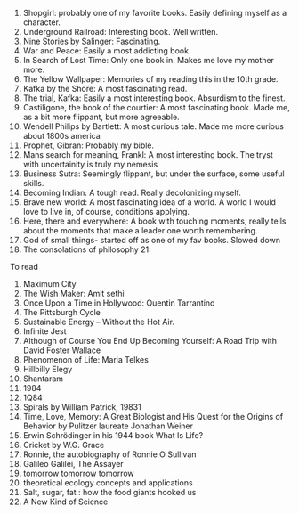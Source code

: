 1. Shopgirl: probably one of my favorite books. Easily defining myself as a character.
3. Underground Railroad: Interesting book. Well written.
4. Nine Stories by Salinger: Fascinating. 
5. War and Peace: Easily a most addicting book.
6. In Search of Lost Time: Only one book in. Makes me love my mother more. 
7. The Yellow Wallpaper: Memories of my reading this in the 10th grade.
8. Kafka by the Shore: A most fascinating read. 
9. The trial, Kafka: Easily a most interesting book. Absurdism to the finest.
10. Castiligone, the book of the courtier: A most fascinating book. Made me, as a bit more flippant, but more agreeable. 
11. Wendell Philips by Bartlett: A most curious tale. Made me more curious about 1800s america
13. Prophet, Gibran: Probably my bible.
14. Mans search for meaning, Frankl: A most interesting book. The tryst with uncertainity is truly my nemesis
15. Business Sutra: Seemingly flippant, but under the surface, some useful skills.
16. Becoming Indian: A tough read. Really decolonizing myself. 
17. Brave new world: A most fascinating idea of a world. A world I would love to live in, of course, conditions applying.
18. Here, there and everywhere: A book with touching moments, really tells about the moments that make a leader one worth remembering. 
19. God of small things- started off as one of my fav books. Slowed down
20. The consolations of philosophy
21: 

To read

1. Maximum City
2. The Wish Maker: Amit sethi
3. Once Upon a Time in Hollywood: Quentin Tarrantino
4. The Pittsburgh Cycle
5. Sustainable Energy – Without the Hot Air.
6. Infinite Jest
7. Although of Course You End Up Becoming Yourself: A Road Trip with David Foster Wallace
8. Phenomenon of Life: Maria Telkes
9. Hillbilly Elegy
10. Shantaram
11. 1984
12. 1Q84
13. Spirals by William Patrick, 19831
14.  Time, Love, Memory: A Great Biologist and His Quest for the Origins of Behavior by Pulitzer laureate Jonathan Weiner
15. Erwin Schrödinger in his 1944 book What Is Life?
16. Cricket by W.G. Grace
17. Ronnie, the autobiography of Ronnie O Sullivan
18. Galileo Galilei, The Assayer
19. tomorrow tomorrow tomorrow
20. theoretical ecology concepts and applications
21. Salt, sugar, fat : how the food giants hooked us
22. A New Kind of Science
